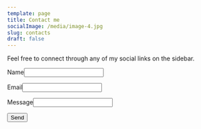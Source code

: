 ```yaml
---
template: page
title: Contact me
socialImage: /media/image-4.jpg
slug: contacts
draft: false
---
```

Feel free to connect through any of my social links on the sidebar.

<form name="contact" netlify>

<p><label>Name<input type="text" name="name" /></label></p>

<p><label>Email<input type="email" name="email" /></label></p>

<p><label>Message<input type="message" name="message" /></label></p>

<p><button type="submit">Send</button></p></form>